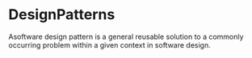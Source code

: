 # DesignPatterns
Asoftware design pattern is a general reusable solution to a commonly occurring problem within a given context in software design.
